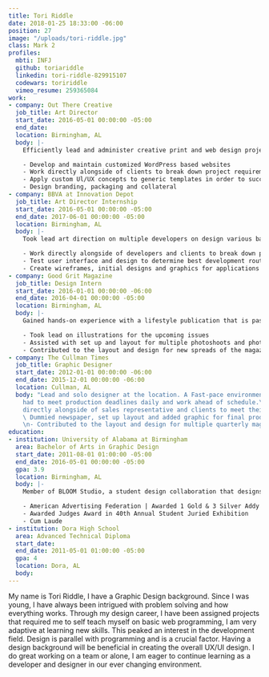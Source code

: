 ```yaml
---
title: Tori Riddle
date: 2018-01-25 18:33:00 -06:00
position: 27
image: "/uploads/tori-riddle.jpg"
class: Mark 2
profiles:
  mbti: INFJ
  github: toriariddle
  linkedin: tori-riddle-829915107
  codewars: toririddle
  vimeo_resume: 259365084
work:
- company: Out There Creative
  job_title: Art Director
  start_date: 2016-05-01 00:00:00 -05:00
  end_date: 
  location: Birmingham, AL
  body: |-
    Efficiently lead and administer creative print and web design projects. Developed, rendered, and expanded art concepts throughout production of advertising campaigns:

    - Develop and maintain customized WordPress based websites
    - Work directly alongside of clients to break down project requirements and manage task creation
    - Apply custom Ul/UX concepts to generic templates in order to successfully satisfy customer requirements
    - Design branding, packaging and collateral
- company: BBVA at Innovation Depot
  job_title: Art Director Internship
  start_date: 2016-05-01 00:00:00 -05:00
  end_date: 2017-06-01 00:00:00 -05:00
  location: Birmingham, AL
  body: |-
    Took lead art direction on multiple developers on design various banking app designs. Fast-pace short internship that only consisted of 3 sprints.

    - Work directly alongside of developers and clients to break down project requirements and manage task creation
    - Test user interface and design to determine best development route
    - Create wireframes, initial designs and graphics for applications
- company: Good Grit Magazine
  job_title: Design Intern
  start_date: 2016-01-01 00:00:00 -06:00
  end_date: 2016-04-01 00:00:00 -05:00
  location: Birmingham, AL
  body: |-
    Gained hands-on experience with a lifestyle publication that is passionate about empowering people.  Collaborated directly with the creative department to break down tasks and determine the best way to tell the upcoming stories visually.

    - Took lead on illustrations for the upcoming issues
    - Assisted with set up and layout for multiple photoshoots and photographed several
    - Contributed to the layout and design for new spreads of the magazine.
- company: The Cullman Times
  job_title: Graphic Designer
  start_date: 2012-01-01 00:00:00 -06:00
  end_date: 2015-12-01 00:00:00 -06:00
  location: Cullman, AL
  body: "Lead and solo designer at the location. A Fast-pace environment, where I
    had to meet production deadlines daily and work ahead of schedule.\n\n- Worked
    directly alongside of sales representative and clients to meet their ad criteria\n-
    \ Dummied newspaper, set up layout and added graphic for final productions daily
    \n- Contributed to the layout and design for multiple quarterly magazines "
education:
- institution: University of Alabama at Birmingham
  area: Bachelor of Arts in Graphic Design
  start_date: 2011-08-01 01:00:00 -05:00
  end_date: 2016-05-01 00:00:00 -05:00
  gpa: 3.9
  location: Birmingham, AL
  body: |-
    Member of BLOOM Studio, a student design collaboration that designs for the good.

    - American Advertising Federation | Awarded 1 Gold & 3 Silver Addy's
    - Awarded Judges Award in 40th Annual Student Juried Exhibition
    - Cum Laude
- institution: Dora High School
  area: Advanced Technical Diploma
  start_date: 
  end_date: 2011-05-01 01:00:00 -05:00
  gpa: 4
  location: Dora, AL
  body: 
---
```


My name is Tori Riddle, I have a Graphic Design background. Since I was young, I have always been intrigued with problem solving and how everything works. Through my design career, I have been assigned projects that required me to self teach myself on basic web programming, I am very adaptive at learning new skills.  This peaked an interest in the development field. Design is parallel with programming and is a crucial factor. Having a design background will be beneficial in creating the overall UX/UI design. I do great working on a team or alone,  I am eager to continue learning as a developer and designer in our ever changing environment.